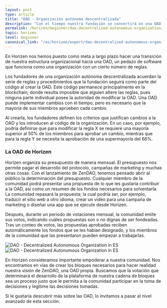 ```yaml
---
layout: post
type: article
title: "OAD - Organización autónoma descentralizada"
description: "Con el tiempo nuestra fundación se convertirá en una OAD - Organización autónoma descentralizada. Descubre lo que esto significa aquí."
permalink: /horizen/beginner/dao-decentralized-autonomous-organization/
topic: horizen
level: beginner
canonical_link: "/es/horizen/expert/dao-decentralized-autonomous-organization/"
---
```


En Horizen nos hemos puesto como meta a largo plazo hacer una transición de nuestra estructura organizacional hacia una OAD, un pedazo de software que funciona como una organización con un cierto número de reglas.

Los fundadores de una organización autónoma descentralizada acuerdan la serie de reglas y procedimientos que la fundación seguirá como parte del código al crear la OAD. Este código permanece principalmente en la blockchain, donde resulta imposible que alguien altere las reglas, pues ninguna parte individual posee la autoridad de modificar la OAD. Una OAD puede implementar cambios con el tiempo, pero es necesario que la mayoría de sus miembros aprueben cada cambio.

Al crearla, los fundadores definen los criterios que justifican cambios a la OAD y los introducen al código de la organización. En un caso, por ejemplo, podría definirse que para modificar la regla X se requiere una mayoría superior al 50% de los miembros para aprobar un cambio, mientras que para la regla Y se necesita la aprobación de una supermayoría del 66%.

### La OAD de Horizen

Horizen organiza su presupuesto de manera mensual. El presupuesto nos permite pagar el desarrollo del protocolo, campañas de marketing y muchas otras cosas. Con el lanzamiento de ZenDAO, tenemos pensado abrir al público la determinación del presupuesto.
Cualquier miembro de la comunidad podrá presentar una propuesta de lo que les gustaría contribuir a la OAD, así como un resumen de los fondos necesarios para solventarla. La comunidad repasará la propuesta; la cual podría ser, por ejemplo, traducir el sitio web a otro idioma, crear un video para una campaña de marketing o diseñar una app que se ejecute desde Horizen.

Después, durante un periodo de votaciones mensual, la comunidad emite sus votos, indicando cuáles propuestas son o no dignas de ser fondeadas. Tras un conteo de votos, las propuestas aprobadas reciben automáticamente los fondos que se les habían designado, y los miembros de la comunidad que las presentaron pueden empezar a trabajarlas.

![DAO - Decentralized Autonomous Organization in ES](/assets/post_files/horizen/beginner/dao-decentralized-autonomous-organization/ES_DAO_D.jpg)
![DAO - Decentralized Autonomous Organization in ES](/assets/post_files/horizen/beginner/dao-decentralized-autonomous-organization/ES_DAO_M.jpg)

En Horizen consideramos importante empoderar a nuestra comunidad. Nos encontramos en vías de crear los bloques necesarios para hacer realidad nuestra visión de ZenDAO, una OAD propia. Buscamos que la votación que determinará el desarrollo de la plataforma de nuestra cadena de bloques sea un proceso justo que le permita a la comunidad participar en la toma de decisiones y legitime las decisiones tomadas.

Si le gustaría descubrir más sobre las OAD, lo invitamos a pasar al nivel avanzado de esta sección.

